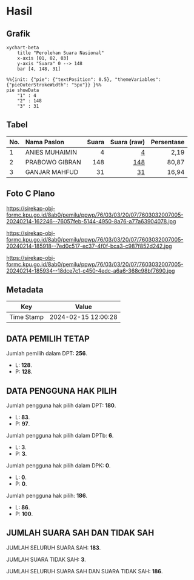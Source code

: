 # Hasil

## Grafik

```mermaid
xychart-beta
    title "Perolehan Suara Nasional"
    x-axis [01, 02, 03]
    y-axis "Suara" 0 --> 148
    bar [4, 148, 31]
```

```mermaid
%%{init: {"pie": {"textPosition": 0.5}, "themeVariables": {"pieOuterStrokeWidth": "5px"}} }%%
pie showData
    "1" : 4
    "2" : 148
    "3" : 31
```

## Tabel

| No. | Nama Paslon    | Suara | Suara (raw) | Persentase |
|:--- |:-------------- | -----:| -----------:| ----------:|
| 1   | ANIES MUHAIMIN | 4     | [4][p-1]    | 2,19       |
| 2   | PRABOWO GIBRAN | 148   | [148][p-2]  | 80,87      |
| 3   | GANJAR MAHFUD  | 31    | [31][p-3]   | 16,94      |


[p-1]: https://github.com/gigit-pemilu/pemilu-2024/blob/main/pilpres/hitung-suara/sub/76-sulawesi-barat/sub/03-mamasa/sub/03-mamasa/sub/2007-buntu-buda/sub/005-tps/sub/paslon-1.txt
[p-2]: https://github.com/gigit-pemilu/pemilu-2024/blob/main/pilpres/hitung-suara/sub/76-sulawesi-barat/sub/03-mamasa/sub/03-mamasa/sub/2007-buntu-buda/sub/005-tps/sub/paslon-2.txt
[p-3]: https://github.com/gigit-pemilu/pemilu-2024/blob/main/pilpres/hitung-suara/sub/76-sulawesi-barat/sub/03-mamasa/sub/03-mamasa/sub/2007-buntu-buda/sub/005-tps/sub/paslon-3.txt

## Foto C Plano

https://sirekap-obj-formc.kpu.go.id/8ab0/pemilu/ppwp/76/03/03/20/07/7603032007005-20240214-162246--76057feb-5144-4950-8a76-a77a63904078.jpg

https://sirekap-obj-formc.kpu.go.id/8ab0/pemilu/ppwp/76/03/03/20/07/7603032007005-20240214-185918--7ed0c517-ec37-4f0f-bca3-c987f852d242.jpg

https://sirekap-obj-formc.kpu.go.id/8ab0/pemilu/ppwp/76/03/03/20/07/7603032007005-20240214-185934--18dce7c1-c450-4edc-a6a6-368c98bf7690.jpg


## Metadata

| Key        | Value               |
| ---------- | ------------------- |
| Time Stamp | 2024-02-15 12:00:28 |


## DATA PEMILIH TETAP

Jumlah pemilih dalam DPT: **256**.
 * L: **128**.
 * P: **128**.

## DATA PENGGUNA HAK PILIH

Jumlah pengguna hak pilih dalam DPT: **180**.
 * L: **83**.
 * P: **97**.

Jumlah pengguna hak pilih dalam DPTb: **6**.
 * L: **3**.
 * P: **3**.

Jumlah pengguna hak pilih dalam DPK: **0**.
 * L: **0**.
 * P: **0**.

Jumlah pengguna hak pilih: **186**.
 * L: **86**.
 * P: **100**.

## JUMLAH SUARA SAH DAN TIDAK SAH

JUMLAH SELURUH SUARA SAH: **183**.

JUMLAH SUARA TIDAK SAH: **3**.

JUMLAH SELURUH SUARA SAH DAN SUARA TIDAK SAH: **186**.



